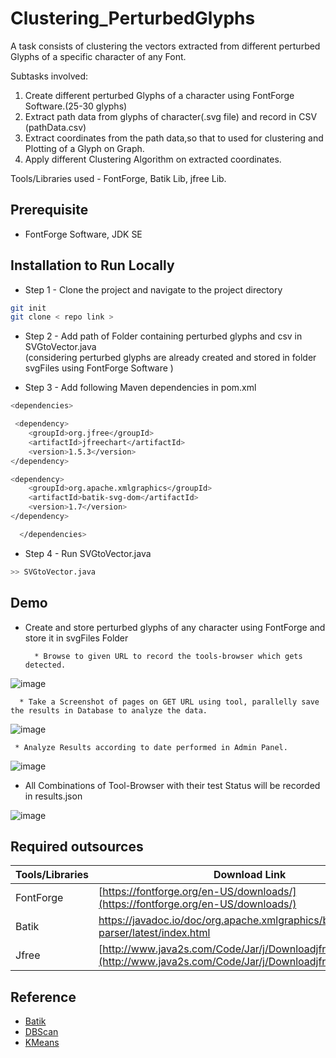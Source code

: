 # Clustering_PerturbedGlyphs

A task consists of clustering the vectors extracted from different perturbed Glyphs of a specific character of any Font.

Subtasks involved:
1. Create different perturbed Glyphs of a character using FontForge Software.(25-30 glyphs)
2. Extract path data from glyphs of character(.svg file) and record in CSV (pathData.csv)
3. Extract coordinates from the path data,so that to used for clustering and Plotting of a Glyph on Graph.
4. Apply different Clustering Algorithm on extracted coordinates.


Tools/Libraries used - FontForge, Batik Lib, jfree Lib.

## Prerequisite 

- FontForge Software, JDK SE
 

## Installation to Run Locally

 -  Step 1 - Clone the project and navigate to the project directory
  
```bash
git init 
git clone < repo link >

```

  -  Step 2 - Add path of Folder containing perturbed glyphs and csv in SVGtoVector.java  </br>
(considering perturbed glyphs are already created and stored in folder svgFiles using FontForge Software )

  -  Step 3 - Add following Maven dependencies in pom.xml
```bash
<dependencies>

 <dependency>
    <groupId>org.jfree</groupId>
    <artifactId>jfreechart</artifactId>
    <version>1.5.3</version>
</dependency>

<dependency>
    <groupId>org.apache.xmlgraphics</groupId>
    <artifactId>batik-svg-dom</artifactId>
    <version>1.7</version>
</dependency>

  </dependencies>

```
  -  Step 4 - Run SVGtoVector.java
```bash
>> SVGtoVector.java
```



## Demo

- Create and store perturbed glyphs of any character using FontForge and store it in svgFiles Folder


  
        * Browse to given URL to record the tools-browser which gets detected.
        
![image](https://user-images.githubusercontent.com/74758376/170940621-4bc505c5-cf1c-4bf2-99ee-a3814f4abb67.png)

      * Take a Screenshot of pages on GET URL using tool, parallelly save the results in Database to analyze the data. 

![image](https://user-images.githubusercontent.com/74758376/170940348-101414d9-555f-4a76-be98-61daf28ef342.png)

     * Analyze Results according to date performed in Admin Panel.
![image](https://user-images.githubusercontent.com/74758376/170940792-655e3c53-6bc7-4854-935e-fba8a5fc063f.png)


- All Combinations of Tool-Browser with their test Status will be recorded in results.json

![image](https://user-images.githubusercontent.com/74758376/170771018-da3193f9-9623-47a5-a2d1-848b0d1b853c.png)



## Required outsources

| Tools/Libraries             | Download Link                                                                |
| ----------------- | ------------------------------------------------------------------ |
| FontForge| [https://fontforge.org/en-US/downloads/](https://fontforge.org/en-US/downloads/)|
| Batik |https://javadoc.io/doc/org.apache.xmlgraphics/batik-parser/latest/index.html|
| Jfree |[http://www.java2s.com/Code/Jar/j/Downloadjfreechartjar.html](http://www.java2s.com/Code/Jar/j/Downloadjfreechartjar.html)| |



## Reference 

- [Batik](https://xmlgraphics.apache.org/batik/)
- [DBScan](https://www.geeksforgeeks.org/dbscan-clustering-in-ml-density-based-clustering/)
- [KMeans](https://www.javatpoint.com/k-means-clustering-algorithm-in-machine-learning)




